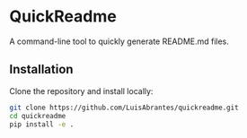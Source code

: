 # QuickReadme

A command-line tool to quickly generate README.md files.

## Installation

Clone the repository and install locally:

```bash
git clone https://github.com/LuisAbrantes/quickreadme.git
cd quickreadme
pip install -e .